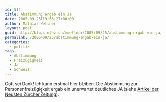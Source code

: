 ```yaml
---
id: 514
title: Abstimmung ergab ein Ja
date: 2005-09-25T19:56:27+00:00
author: Mathias Wellner
layout: post
guid: http://blogs.ethz.ch/mwellner/2005/09/25/abstimmung-ergab-ein-ja/
permalink: /2005/09/25/abstimmung-ergab-ein-ja/
categories:
  - politik
tags:
  - Abstimmung
  - Freizügigkeit
  - Ja
  - Schweiz
---
```

Gott sei Dank! Ich kann erstmal hier bleiben. Die Abstimmung zur Personenfreizügigkeit ergab ein unerwartet deutliches JA (siehe [Artikel der Neusten Zürcher Zeitung](http://www.nzz.ch/newzzEE0WLNAJ-12-1.172630)).